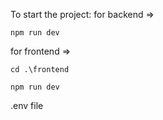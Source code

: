 To start the project:
for backend =>
```
npm run dev
```

for frontend =>
```
cd .\frontend
```
```
npm run dev
```
.env file

